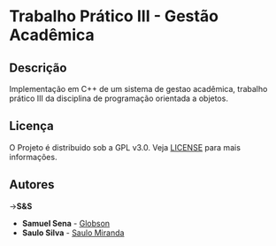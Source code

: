 # Trabalho Prático III - Gestão Acadêmica

## Descrição

Implementação em C++ de um sistema de gestao acadêmica, trabalho prático III da disciplina de programação orientada a objetos.

## Licença

O Projeto é distribuido sob a GPL v3.0.
Veja [LICENSE](https://github.com/Globson/TP-III-POO-Gestao_Academica/blob/master/LICENSE) para mais informações.

## Autores
->**S&S**
* **Samuel Sena** - [Globson](https://github.com/Globson)
* **Saulo Silva**  - [Saulo Miranda](https://github.com/saulo-miranda)
